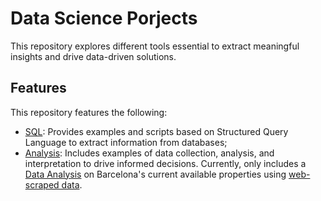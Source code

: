 # Data Science Porjects

This repository explores different tools essential to extract meaningful insights and drive data-driven solutions.

## Features

This repository features the following:

- [SQL](SQL): Provides examples and scripts based on Structured Query Language to extract information from databases;
- [Analysis](Analysis): Includes examples of data collection, analysis, and interpretation to drive informed decisions. Currently, only includes a [Data Analysis](Analysis/barcelona-rental-properties-analysis.ipynb) on Barcelona's current available properties using [web-scraped data](https://github.com/camilababo/Pyhton-Automation-Projects/tree/master/Web_Scrapping).